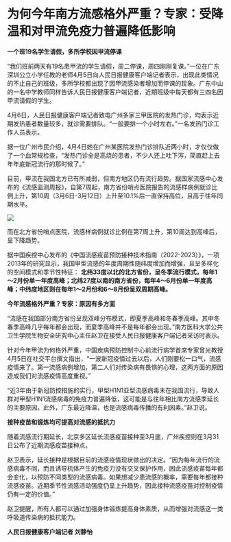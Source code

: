 # 为何今年南方流感格外严重？专家：受降温和对甲流免疫力普遍降低影响

**一个班19名学生请假，多所学校因甲流停课**

“我们班前两天有19名患甲流的学生请假，周二停课，周四刚刚复课。”一位在广东深圳公立小学任教的老师4月5日向人民日报健康客户端记者表示，出现此类情况的不止自己的班级，多所学校都出现了因甲流感染者增加而停课的现象。广东中山的一名中学教师同样告诉人民日报健康客户端记者，近期班级中每天都有三四名因甲流请假的学生。

4月6日，人民日报健康客户端记者致电广州多家三甲医院的发热门诊，均表示近期发热患者数量较多，就诊需要排队。“一般要排一个小时左右。”一名发热门诊工作人员表示。

据一位广州市民介绍，4月4日她在广州某医院发热门诊排队近两小时，才仅仅做了一个血常规检查，“发热门诊全是高烧的患者，不少人还上吐下泻，简直赶上去年年底新冠流行的那时候了。”

目前，甲流在我国北方已有所减弱，但南方地区仍有流行趋势。据国家流感中心发布的《流感监测周报》，自第7周起，南方省份哨点医院报告的流感样病例就诊比例上升，第10周（3月6日-3月12日）上升至10.1%后一直保持高位，且高于往年同期水平。

![](https://inews.gtimg.com/om_bt/OsPtEiRVF0GYMUHgklwD8I7KyhPGbYIg1SNuVyXC2S7UEAA/1000)

而在北方省份哨点医院，流感样病例就诊比例在第7周上升，第10周达到高峰后，呈下降趋势。

据中国疾控中心发布的《中国流感疫苗预防接种技术指南（2022-2023）》，一项2013年的研究显示，我国甲型流感的年度周期性随纬度增加而增强，且呈多样化的空间模式和季节性特征：
**北纬33度以北的北方省份，呈冬季流行模式，每年1～2月份单一年度高峰；北纬27度以南的南方省份，每年4～6月份单一年度高峰；中纬度地区则在每年1～2月份和6～8月份呈双周期高峰。**

**今年流感格外严重？专家：原因有多方面**

“流感在我国部分南方省份呈现双峰分布模式，即夏季高峰和冬春季高峰。其中冬春季高峰几乎每年都会出现，而夏季高峰并不是每年都会出现。”南方医科大学公共卫生学院生物安全研究中心主任赵卫在接受人民日报健康客户端记者采访时表示。

针对今年甲流为何格外严重，中国疾病预防控制中心前流行病学首席专家曾光教授4月5日在社交平台撰文指出，“一波新冠疫情过去以后，人们刚要松一口气，流感疫情来了。第一流感病例增加，第二人们对传染病有畏惧的心理，这两方面的原因造成我们对流感疫情高度重视。”

“近3年由于新冠防控措施的实行，甲型H1N1亚型流感病毒未在我国流行，导致人群对甲型H1N1流感病毒的免疫力普遍降低，这可能是与往年相比南方流感季延长的主要原因。此外，广东最近降温，也是流感病毒传播的有利因素。”赵卫说。

**接种疫苗和锻炼均可提高对流感的抵抗力**

随着流感流行期延长，北京多区延长流感疫苗接种至3月底，广州疾控则在3月31日公布了近期流感疫苗接种点。

赵卫表示，延长接种是根据目前的流感疫情现状做出的决定。“因为每年流行的流感病毒不同，而且诱导机体产生的免疫力没有交叉保护作用，因此流感疫苗每年都会变化，以预防不同类型的流感病毒。如果想减少患流感的概率，需要每年都接种流感疫苗。近期季节性流感活动强度仍呈上升趋势，因此接种流感疫苗对控制疫情仍有一定的价值。”

赵卫提醒，所有人都可以通过加强身体锻炼提高身体素质，从而增强对流感这一类呼吸道传染病的抵抗能力。

**人民日报健康客户端记者 刘静怡**

